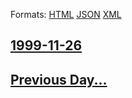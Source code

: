 
Formats: [HTML](1999/11/26/index.html)  [JSON](1999/11/26/index.json)  [XML](1999/11/26/index.xml)  

## [1999-11-26](/news/1999/11/26/index.md)

## [Previous Day...](/news/1999/11/25/index.md)

